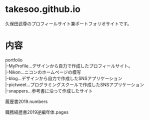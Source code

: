 # takesoo.github.io

久保田武尊のプロフィールサイト兼ポートフォリオサイトです。  

# 内容
portfolio  
    |-MyProfile...デザインから自力で作成したプロフィールサイト。  
    |-Nikon...ニコンのホームページの模写  
    |-blog...デザインから自力で作成したSNSアプリケーション  
    |-pictweet...プログラミングスクールで作成したSNSアプリケーション  
    |-snappers...参考書に沿って作成したサイト  

履歴書2019.numbers

職務経歴書2019逆編年体.pages
